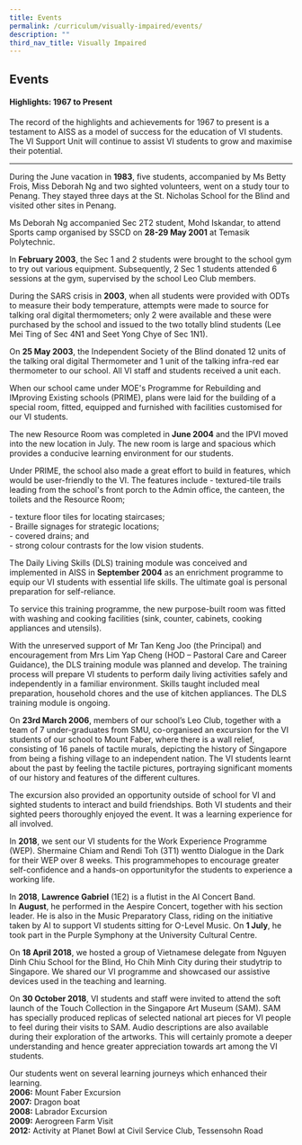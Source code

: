 ```yaml
---
title: Events
permalink: /curriculum/visually-impaired/events/
description: ""
third_nav_title: Visually Impaired
---
```

## Events
#### Highlights: 1967 to Present
The record of the highlights and achievements for 1967 to present is a testament to AISS as a model of success for the education of VI students. The VI Support Unit will continue to assist VI students to grow and maximise their potential.

-----------------------------------------------
During the June vacation in **1983**, five students, accompanied by Ms Betty Frois, Miss Deborah Ng and two sighted volunteers, went on a study tour to Penang. They stayed three days at the St. Nicholas School for the Blind and visited other sites in Penang.

Ms Deborah Ng accompanied Sec 2T2 student, Mohd Iskandar, to attend Sports camp organised by SSCD on **28-29 May 2001** at Temasik Polytechnic.

In **February 2003**, the Sec 1 and 2 students were brought to the school gym to try out various equipment. Subsequently, 2 Sec 1 students attended 6 sessions at the gym, supervised by the school Leo Club members.

During the SARS crisis in **2003**, when all students were provided with ODTs to measure their body temperature, attempts were made to source for talking oral digital thermometers; only 2 were available and these were purchased by the school and issued to the two totally blind students (Lee Mei Ting of Sec 4N1 and Seet Yong Chye of Sec 1N1).

On **25 May 2003**, the Independent Society of the Blind donated 12 units of the talking oral digital Thermometer and 1 unit of the talking infra-red ear thermometer to our school. All VI staff and students received a unit each.

When our school came under MOE's Programme for Rebuilding and IMproving Existing schools (PRIME), plans were laid for the building of a special room, fitted, equipped and furnished with facilities customised for our VI students.

The new Resource Room was completed in **June 2004** and the IPVI moved into the new location in July. The new room is large and spacious which provides a conducive learning environment for our students.

Under PRIME, the school also made a great effort to build in features, which would be user-friendly to the VI. The features include - textured-tile trails leading from the school's front porch to the Admin office, the canteen, the toilets and the Resource Room;

\- texture floor tiles for locating staircases;<br>
\- Braille signages for strategic locations;<br>
\- covered drains; and<br>
\- strong colour contrasts for the low vision students.

The Daily Living Skills (DLS) training module was conceived and implemented in AISS in **September 2004** as an enrichment programme to equip our VI students with essential life skills. The ultimate goal is personal preparation for self-reliance.

To service this training programme, the new purpose-built room was fitted with washing and cooking facilities (sink, counter, cabinets, cooking appliances and utensils).

With the unreserved support of Mr Tan Keng Joo (the Principal) and encouragement from Mrs Lim Yap Cheng (HOD – Pastoral Care and Career Guidance), the DLS training module was planned and develop. The training process will prepare VI students to perform daily living activities safely and independently in a familiar environment. Skills taught included meal preparation, household chores and the use of kitchen appliances. The DLS training module is ongoing.

On **23rd March 2006**, members of our school’s Leo Club, together with a team of 7 under-graduates from SMU, co-organised an excursion for the VI students of our school to Mount Faber, where there is a wall relief, consisting of 16 panels of tactile murals, depicting the history of Singapore from being a fishing village to an independent nation. The VI students learnt about the past by feeling the tactile pictures, portraying significant moments of our history and features of the different cultures.

The excursion also provided an opportunity outside of school for VI and sighted students to interact and build friendships. Both VI students and their sighted peers thoroughly enjoyed the event. It was a learning experience for all involved.

In **2018**, we sent our VI students for the Work Experience Programme (WEP). Shermaine Chiam and Rendi Toh (3T1) wentto Dialogue in the Dark for their WEP over 8 weeks. This programmehopes to encourage greater self-confidence and a hands-on opportunityfor the students to experience a working life.

In **2018**, **Lawrence Gabriel** (1E2) is a flutist in the AI Concert Band. In **August**, he performed in the Aespire Concert, together with his section leader. He is also in the Music Preparatory Class, riding on the initiative taken by AI to support VI students sitting for O-Level Music. On **1 July**, he took part in the Purple Symphony at the University Cultural Centre.

On **18 April 2018**, we hosted a group of Vietnamese delegate from Nguyen Dinh Chiu School for the Blind, Ho Chih Minh City during their studytrip to Singapore. We shared our VI programme and showcased our assistive devices used in the teaching and learning.

On **30 October 2018**, VI students and staff were invited to attend the soft launch of the Touch Collection in the Singapore Art Museum (SAM). SAM has specially produced replicas of selected national art pieces for VI people to feel during their visits to SAM. Audio descriptions are also available during their exploration of the artworks. This will certainly promote a deeper understanding and hence greater appreciation towards art among the VI students.

Our students went on several learning journeys which enhanced their learning.<br>
**2006:** Mount Faber Excursion<br>
**2007:** Dragon boat<br>
**2008:** Labrador Excursion<br>
**2009:** Aerogreen Farm Visit<br>
**2012:** Activity at Planet Bowl at Civil Service Club, Tessensohn Road